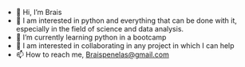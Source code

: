 - 👋 Hi, I’m Brais
- 👀 I am interested in python and everything that can be done with it, especially in the field of science and data analysis.
- 🌱 I’m currently learning python in a bootcamp
- 💞️ I am interested in collaborating in any project in which I can help
- 📫 How to reach me, Braispenelas@gmail.com

<!---
Brandamm/Brandamm is a ✨ special ✨ repository because its `README.md` (this file) appears on your GitHub profile.
You can click the Preview link to take a look at your changes.
--->
